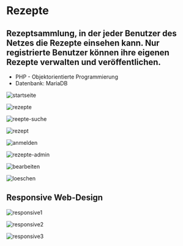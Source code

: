 # Rezepte

## Rezeptsammlung, in der jeder Benutzer des Netzes die Rezepte einsehen kann. Nur registrierte Benutzer können ihre eigenen Rezepte verwalten und veröffentlichen. 

* PHP - Objektorientierte Programmierung
* Datenbank: MariaDB

![startseite](https://user-images.githubusercontent.com/81353824/113752111-e73f0200-970c-11eb-9e72-ae0511cf5d63.png)

![rezepte](https://user-images.githubusercontent.com/81353824/113752276-0f2e6580-970d-11eb-97f5-fde8bed48606.png)

![reepte-suche](https://user-images.githubusercontent.com/81353824/113752414-3ab15000-970d-11eb-9f05-67f8f32a31ff.png)

![rezept](https://user-images.githubusercontent.com/81353824/113752543-60d6f000-970d-11eb-84fa-7de17c894b52.png)

![anmelden](https://user-images.githubusercontent.com/81353824/113752656-7fd58200-970d-11eb-92cc-8d9348edfe00.png)

![rezepte-admin](https://user-images.githubusercontent.com/81353824/113752680-86fc9000-970d-11eb-8e7e-a26bc4cbd28f.png)

![bearbeiten](https://user-images.githubusercontent.com/81353824/113752708-9085f800-970d-11eb-814a-d1ada0c54f64.png)

![loeschen](https://user-images.githubusercontent.com/81353824/113752729-954aac00-970d-11eb-9a3c-14b50eedf584.png)

## Responsive Web-Design

![responsive1](https://user-images.githubusercontent.com/81353824/114018733-dbb71c80-986d-11eb-80d9-c3b77440d398.png)

![responsive2](https://user-images.githubusercontent.com/81353824/114018744-de197680-986d-11eb-95f8-e55cfb2c0bd6.png)

![responsive3](https://user-images.githubusercontent.com/81353824/114018748-de197680-986d-11eb-83d8-da7cba7a5af3.png)
